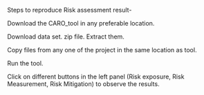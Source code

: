 Steps to reproduce Risk assessment result-

Download the CARO_tool in any preferable location.

Download data set. zip file. Extract them. 

Copy files from any one of the project in the same location as tool.

Run the tool.

Click on different buttons in the left panel (Risk exposure, Risk Measurement, Risk Mitigation) to observe the results.

